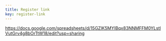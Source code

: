 ```yaml
---
title: Register link
key: register-link
---
```

https://docs.google.com/spreadsheets/d/15GZlK5MYIBqx83NNMFFM0YLstlVutGrv4g8bOrTtW18/edit?usp=sharing